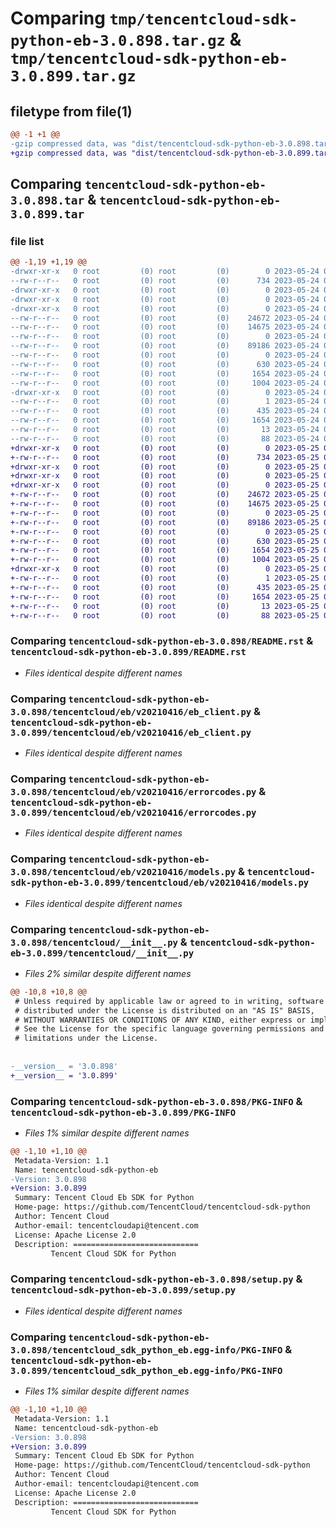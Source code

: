 # Comparing `tmp/tencentcloud-sdk-python-eb-3.0.898.tar.gz` & `tmp/tencentcloud-sdk-python-eb-3.0.899.tar.gz`

## filetype from file(1)

```diff
@@ -1 +1 @@
-gzip compressed data, was "dist/tencentcloud-sdk-python-eb-3.0.898.tar", last modified: Wed May 24 01:56:08 2023, max compression
+gzip compressed data, was "dist/tencentcloud-sdk-python-eb-3.0.899.tar", last modified: Thu May 25 00:25:39 2023, max compression
```

## Comparing `tencentcloud-sdk-python-eb-3.0.898.tar` & `tencentcloud-sdk-python-eb-3.0.899.tar`

### file list

```diff
@@ -1,19 +1,19 @@
-drwxr-xr-x   0 root         (0) root         (0)        0 2023-05-24 01:56:08.000000 tencentcloud-sdk-python-eb-3.0.898/
--rw-r--r--   0 root         (0) root         (0)      734 2023-05-24 01:56:08.000000 tencentcloud-sdk-python-eb-3.0.898/README.rst
-drwxr-xr-x   0 root         (0) root         (0)        0 2023-05-24 01:56:08.000000 tencentcloud-sdk-python-eb-3.0.898/tencentcloud/
-drwxr-xr-x   0 root         (0) root         (0)        0 2023-05-24 01:56:08.000000 tencentcloud-sdk-python-eb-3.0.898/tencentcloud/eb/
-drwxr-xr-x   0 root         (0) root         (0)        0 2023-05-24 01:56:08.000000 tencentcloud-sdk-python-eb-3.0.898/tencentcloud/eb/v20210416/
--rw-r--r--   0 root         (0) root         (0)    24672 2023-05-24 01:56:08.000000 tencentcloud-sdk-python-eb-3.0.898/tencentcloud/eb/v20210416/eb_client.py
--rw-r--r--   0 root         (0) root         (0)    14675 2023-05-24 01:56:08.000000 tencentcloud-sdk-python-eb-3.0.898/tencentcloud/eb/v20210416/errorcodes.py
--rw-r--r--   0 root         (0) root         (0)        0 2023-05-24 01:56:08.000000 tencentcloud-sdk-python-eb-3.0.898/tencentcloud/eb/v20210416/__init__.py
--rw-r--r--   0 root         (0) root         (0)    89186 2023-05-24 01:56:08.000000 tencentcloud-sdk-python-eb-3.0.898/tencentcloud/eb/v20210416/models.py
--rw-r--r--   0 root         (0) root         (0)        0 2023-05-24 01:56:08.000000 tencentcloud-sdk-python-eb-3.0.898/tencentcloud/eb/__init__.py
--rw-r--r--   0 root         (0) root         (0)      630 2023-05-24 01:56:08.000000 tencentcloud-sdk-python-eb-3.0.898/tencentcloud/__init__.py
--rw-r--r--   0 root         (0) root         (0)     1654 2023-05-24 01:56:08.000000 tencentcloud-sdk-python-eb-3.0.898/PKG-INFO
--rw-r--r--   0 root         (0) root         (0)     1004 2023-05-24 01:56:08.000000 tencentcloud-sdk-python-eb-3.0.898/setup.py
-drwxr-xr-x   0 root         (0) root         (0)        0 2023-05-24 01:56:08.000000 tencentcloud-sdk-python-eb-3.0.898/tencentcloud_sdk_python_eb.egg-info/
--rw-r--r--   0 root         (0) root         (0)        1 2023-05-24 01:56:08.000000 tencentcloud-sdk-python-eb-3.0.898/tencentcloud_sdk_python_eb.egg-info/dependency_links.txt
--rw-r--r--   0 root         (0) root         (0)      435 2023-05-24 01:56:08.000000 tencentcloud-sdk-python-eb-3.0.898/tencentcloud_sdk_python_eb.egg-info/SOURCES.txt
--rw-r--r--   0 root         (0) root         (0)     1654 2023-05-24 01:56:08.000000 tencentcloud-sdk-python-eb-3.0.898/tencentcloud_sdk_python_eb.egg-info/PKG-INFO
--rw-r--r--   0 root         (0) root         (0)       13 2023-05-24 01:56:08.000000 tencentcloud-sdk-python-eb-3.0.898/tencentcloud_sdk_python_eb.egg-info/top_level.txt
--rw-r--r--   0 root         (0) root         (0)       88 2023-05-24 01:56:08.000000 tencentcloud-sdk-python-eb-3.0.898/setup.cfg
+drwxr-xr-x   0 root         (0) root         (0)        0 2023-05-25 00:25:39.000000 tencentcloud-sdk-python-eb-3.0.899/
+-rw-r--r--   0 root         (0) root         (0)      734 2023-05-25 00:25:39.000000 tencentcloud-sdk-python-eb-3.0.899/README.rst
+drwxr-xr-x   0 root         (0) root         (0)        0 2023-05-25 00:25:39.000000 tencentcloud-sdk-python-eb-3.0.899/tencentcloud/
+drwxr-xr-x   0 root         (0) root         (0)        0 2023-05-25 00:25:39.000000 tencentcloud-sdk-python-eb-3.0.899/tencentcloud/eb/
+drwxr-xr-x   0 root         (0) root         (0)        0 2023-05-25 00:25:39.000000 tencentcloud-sdk-python-eb-3.0.899/tencentcloud/eb/v20210416/
+-rw-r--r--   0 root         (0) root         (0)    24672 2023-05-25 00:25:39.000000 tencentcloud-sdk-python-eb-3.0.899/tencentcloud/eb/v20210416/eb_client.py
+-rw-r--r--   0 root         (0) root         (0)    14675 2023-05-25 00:25:39.000000 tencentcloud-sdk-python-eb-3.0.899/tencentcloud/eb/v20210416/errorcodes.py
+-rw-r--r--   0 root         (0) root         (0)        0 2023-05-25 00:25:39.000000 tencentcloud-sdk-python-eb-3.0.899/tencentcloud/eb/v20210416/__init__.py
+-rw-r--r--   0 root         (0) root         (0)    89186 2023-05-25 00:25:39.000000 tencentcloud-sdk-python-eb-3.0.899/tencentcloud/eb/v20210416/models.py
+-rw-r--r--   0 root         (0) root         (0)        0 2023-05-25 00:25:39.000000 tencentcloud-sdk-python-eb-3.0.899/tencentcloud/eb/__init__.py
+-rw-r--r--   0 root         (0) root         (0)      630 2023-05-25 00:25:39.000000 tencentcloud-sdk-python-eb-3.0.899/tencentcloud/__init__.py
+-rw-r--r--   0 root         (0) root         (0)     1654 2023-05-25 00:25:39.000000 tencentcloud-sdk-python-eb-3.0.899/PKG-INFO
+-rw-r--r--   0 root         (0) root         (0)     1004 2023-05-25 00:25:39.000000 tencentcloud-sdk-python-eb-3.0.899/setup.py
+drwxr-xr-x   0 root         (0) root         (0)        0 2023-05-25 00:25:39.000000 tencentcloud-sdk-python-eb-3.0.899/tencentcloud_sdk_python_eb.egg-info/
+-rw-r--r--   0 root         (0) root         (0)        1 2023-05-25 00:25:39.000000 tencentcloud-sdk-python-eb-3.0.899/tencentcloud_sdk_python_eb.egg-info/dependency_links.txt
+-rw-r--r--   0 root         (0) root         (0)      435 2023-05-25 00:25:39.000000 tencentcloud-sdk-python-eb-3.0.899/tencentcloud_sdk_python_eb.egg-info/SOURCES.txt
+-rw-r--r--   0 root         (0) root         (0)     1654 2023-05-25 00:25:39.000000 tencentcloud-sdk-python-eb-3.0.899/tencentcloud_sdk_python_eb.egg-info/PKG-INFO
+-rw-r--r--   0 root         (0) root         (0)       13 2023-05-25 00:25:39.000000 tencentcloud-sdk-python-eb-3.0.899/tencentcloud_sdk_python_eb.egg-info/top_level.txt
+-rw-r--r--   0 root         (0) root         (0)       88 2023-05-25 00:25:39.000000 tencentcloud-sdk-python-eb-3.0.899/setup.cfg
```

### Comparing `tencentcloud-sdk-python-eb-3.0.898/README.rst` & `tencentcloud-sdk-python-eb-3.0.899/README.rst`

 * *Files identical despite different names*

### Comparing `tencentcloud-sdk-python-eb-3.0.898/tencentcloud/eb/v20210416/eb_client.py` & `tencentcloud-sdk-python-eb-3.0.899/tencentcloud/eb/v20210416/eb_client.py`

 * *Files identical despite different names*

### Comparing `tencentcloud-sdk-python-eb-3.0.898/tencentcloud/eb/v20210416/errorcodes.py` & `tencentcloud-sdk-python-eb-3.0.899/tencentcloud/eb/v20210416/errorcodes.py`

 * *Files identical despite different names*

### Comparing `tencentcloud-sdk-python-eb-3.0.898/tencentcloud/eb/v20210416/models.py` & `tencentcloud-sdk-python-eb-3.0.899/tencentcloud/eb/v20210416/models.py`

 * *Files identical despite different names*

### Comparing `tencentcloud-sdk-python-eb-3.0.898/tencentcloud/__init__.py` & `tencentcloud-sdk-python-eb-3.0.899/tencentcloud/__init__.py`

 * *Files 2% similar despite different names*

```diff
@@ -10,8 +10,8 @@
 # Unless required by applicable law or agreed to in writing, software
 # distributed under the License is distributed on an "AS IS" BASIS,
 # WITHOUT WARRANTIES OR CONDITIONS OF ANY KIND, either express or implied.
 # See the License for the specific language governing permissions and
 # limitations under the License.
 
 
-__version__ = '3.0.898'
+__version__ = '3.0.899'
```

### Comparing `tencentcloud-sdk-python-eb-3.0.898/PKG-INFO` & `tencentcloud-sdk-python-eb-3.0.899/PKG-INFO`

 * *Files 1% similar despite different names*

```diff
@@ -1,10 +1,10 @@
 Metadata-Version: 1.1
 Name: tencentcloud-sdk-python-eb
-Version: 3.0.898
+Version: 3.0.899
 Summary: Tencent Cloud Eb SDK for Python
 Home-page: https://github.com/TencentCloud/tencentcloud-sdk-python
 Author: Tencent Cloud
 Author-email: tencentcloudapi@tencent.com
 License: Apache License 2.0
 Description: ============================
         Tencent Cloud SDK for Python
```

### Comparing `tencentcloud-sdk-python-eb-3.0.898/setup.py` & `tencentcloud-sdk-python-eb-3.0.899/setup.py`

 * *Files identical despite different names*

### Comparing `tencentcloud-sdk-python-eb-3.0.898/tencentcloud_sdk_python_eb.egg-info/PKG-INFO` & `tencentcloud-sdk-python-eb-3.0.899/tencentcloud_sdk_python_eb.egg-info/PKG-INFO`

 * *Files 1% similar despite different names*

```diff
@@ -1,10 +1,10 @@
 Metadata-Version: 1.1
 Name: tencentcloud-sdk-python-eb
-Version: 3.0.898
+Version: 3.0.899
 Summary: Tencent Cloud Eb SDK for Python
 Home-page: https://github.com/TencentCloud/tencentcloud-sdk-python
 Author: Tencent Cloud
 Author-email: tencentcloudapi@tencent.com
 License: Apache License 2.0
 Description: ============================
         Tencent Cloud SDK for Python
```

